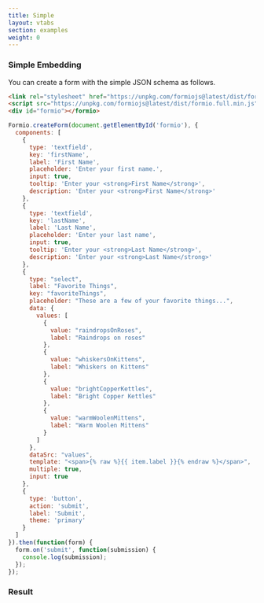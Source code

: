 ```yaml
---
title: Simple
layout: vtabs
section: examples
weight: 0
---
```

### Simple Embedding

You can create a form with the simple JSON schema as follows.

```html
<link rel="stylesheet" href="https://unpkg.com/formiojs@latest/dist/formio.full.min.css">
<script src="https://unpkg.com/formiojs@latest/dist/formio.full.min.js"></script>
<div id="formio"></formio>
```

```js
Formio.createForm(document.getElementById('formio'), {
  components: [
    {
      type: 'textfield',
      key: 'firstName',
      label: 'First Name',
      placeholder: 'Enter your first name.',
      input: true,
      tooltip: 'Enter your <strong>First Name</strong>',
      description: 'Enter your <strong>First Name</strong>'
    },
    {
      type: 'textfield',
      key: 'lastName',
      label: 'Last Name',
      placeholder: 'Enter your last name',
      input: true,
      tooltip: 'Enter your <strong>Last Name</strong>',
      description: 'Enter your <strong>Last Name</strong>'
    },
    {
      type: "select",
      label: "Favorite Things",
      key: "favoriteThings",
      placeholder: "These are a few of your favorite things...",
      data: {
        values: [
          {
            value: "raindropsOnRoses",
            label: "Raindrops on roses"
          },
          {
            value: "whiskersOnKittens",
            label: "Whiskers on Kittens"
          },
          {
            value: "brightCopperKettles",
            label: "Bright Copper Kettles"
          },
          {
            value: "warmWoolenMittens",
            label: "Warm Woolen Mittens"
          }
        ]
      },
      dataSrc: "values",
      template: "<span>{% raw %}{{ item.label }}{% endraw %}</span>",
      multiple: true,
      input: true
    },
    {
      type: 'button',
      action: 'submit',
      label: 'Submit',
      theme: 'primary'
    }
  ]
}).then(function(form) {
  form.on('submit', function(submission) {
    console.log(submission);
  });
});
```

<h3>Result</h3>
<div class="well">
<div id="formio"></div>
<script type="text/javascript">
Formio.createForm(document.getElementById('formio'), {
  components: [
    {
      type: 'datetime',
      key: 'date',
      label: 'Date',
      input: true
    }
  ]
}).then(function(form) {
  form.on('submit', function(submission) {
    console.log(submission);
  });
});
</script>
</div>
